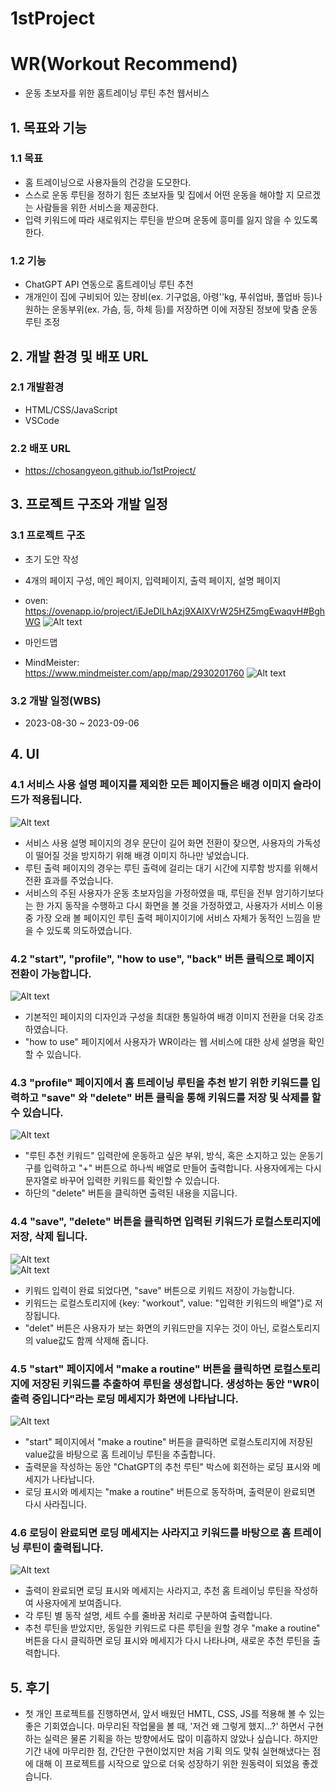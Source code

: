 # 1stProject
# WR(Workout Recommend)
- 운동 초보자를 위한 홈트레이닝 루틴 추천 웹서비스
## 1. 목표와 기능
### 1.1 목표
- 홈 트레이닝으로 사용자들의 건강을 도모한다.
- 스스로 운동 루틴을 정하기 힘든 초보자들 및 집에서 어떤 운동을 해야할 지 모르겠는 사람들을 위한 서비스을 제공한다.
- 입력 키워드에 따라 새로워지는 루틴을 받으며 운동에 흥미를 잃지 않을 수 있도록 한다.
### 1.2 기능
- ChatGPT API 연동으로 홈트레이닝 루틴 추천
- 개개인이 집에 구비되어 있는 장비(ex. 기구없음, 아령''kg, 푸쉬업바, 풀업바 등)나 원하는 운동부위(ex. 가슴, 등, 하체 등)를 저장하면 이에 저장된 정보에 맞춤 운동 루틴 조정

## 2. 개발 환경 및 배포 URL
### 2.1 개발환경
- HTML/CSS/JavaScript
- VSCode
### 2.2 배포 URL
- https://chosangyeon.github.io/1stProject/

## 3. 프로젝트 구조와 개발 일정
### 3.1 프로젝트 구조
- 초기 도안 작성
- 4개의 페이지 구성, 메인 페이지, 입력페이지, 출력 페이지, 설명 페이지
- oven:<br>https://ovenapp.io/project/iEJeDlLhAzj9XAIXVrW25HZ5mgEwaqvH#BghWG
![Alt text](img/wr_plan.png)

- 마인드맵
- MindMeister:<br>https://www.mindmeister.com/app/map/2930201760
![Alt text](img/mindmap.png)
### 3.2 개발 일정(WBS)
- 2023-08-30 ~ 2023-09-06

## 4. UI
### 4.1 서비스 사용 설명 페이지를 제외한 모든 페이지들은 배경 이미지 슬라이드가 적용됩니다.<br>
![Alt text](img/background.gif)<br>
- 서비스 사용 설명 페이지의 경우 문단이 길어 화면 전환이 잦으면, 사용자의 가독성이 떨어질 것을 방지하기 위해 배경 이미지 하나만 넣었습니다.
- 루틴 출력 페이지의 경우는 루틴 출력에 걸리는 대기 시간에 지루함 방지를 위해서 전환 효과를 주었습니다.
- 서비스의 주된 사용자가 운동 초보자임을 가정하였을 때, 루틴을 전부 암기하기보다는 한 가지 동작을 수행하고 다시 화면을 볼 것을 가정하였고, 사용자가 서비스 이용 중 가장 오래 볼 페이지인 루틴 출력 페이지이기에 서비스 자체가 동적인 느낌을 받을 수 있도록 의도하였습니다. 
### 4.2 "start", "profile", "how to use", "back" 버튼 클릭으로 페이지 전환이 가능합니다.<br>
![Alt text](img/buttonV2.gif)<br>
- 기본적인 페이지의 디자인과 구성을 최대한 통일하여 배경 이미지 전환을 더욱 강조하였습니다.
- "how to use" 페이지에서 사용자가 WR이라는 웹 서비스에 대한 상세 설명을 확인 할 수 있습니다.

### 4.3 "profile" 페이지에서 홈 트레이닝 루틴을 추천 받기 위한 키워드를 입력하고 "save" 와 "delete" 버튼 클릭을 통해 키워드를 저장 및 삭제를 할 수 있습니다.<br>
![Alt text](img/keywordV2.gif)<br>
- "루틴 추천 키워드" 입력란에 운동하고 싶은 부위, 방식, 혹은 소지하고 있는 운동기구를 입력하고 "+" 버튼으로 하나씩 배열로 만들어 출력합니다. 사용자에게는 다시 문자열로 바꾸어 입력한 키워드를 확인할 수 있습니다.
- 하단의 "delete" 버튼을 클릭하면 출력된 내용을 지웁니다.

### 4.4 "save", "delete" 버튼을 클릭하면 입력된 키워드가 로컬스토리지에 저장, 삭제 됩니다.<br>
![Alt text](img/saveLS.gif)<br>
![Alt text](img/delLS.gif)<br>
- 키워드 입력이 완료 되었다면, "save" 버튼으로 키워드 저장이 가능합니다.
- 키워드는 로컬스토리지에 {key: "workout", value: "입력한 키워드의 배열"}로 저장됩니다.<br>
- "delet" 버튼은 사용자가 보는 화면의 키워드만을 지우는 것이 아닌, 로컬스토리지의 value값도 함께 삭제해 줍니다.
### 4.5 "start" 페이지에서 "make a routine" 버튼을 클릭하면 로컬스토리지에 저장된 키워드를 추출하여 루틴을 생성합니다. 생성하는 동안 "WR이 출력 중입니다"라는 로딩 메세지가 화면에 나타납니다.<br>
![Alt text](img/loading.gif)<br>
- "start" 페이지에서 "make a routine" 버튼을 클릭하면 로컬스토리지에 저장된 value값을 바탕으로 홈 트레이닝 루틴을 추출합니다.
- 출력문을 작성하는 동안 "ChatGPT의 추천 루틴" 박스에 회전하는 로딩 표시와 메세지가 나타납니다.
- 로딩 표시와 메세지는 "make a routine" 버튼으로 동작하며, 출력문이 완료되면 다시 사라집니다. 

### 4.6 로딩이 완료되면 로딩 메세지는 사라지고 키워드를 바탕으로 홈 트레이닝 루틴이 출력됩니다.<br>
![Alt text](img/loutine.gif)<br>
- 출력이 완료되면 로딩 표시와 메세지는 사라지고, 추천 홈 트레이닝 루틴을 작성하여 사용자에게 보여줍니다.
- 각 루틴 별 동작 설명, 세트 수를 줄바꿈 처리로 구분하여 출력합니다.
- 추천 루틴을 받았지만, 동일한 키워드로 다른 루틴을 원할 경우 "make a routine" 버튼을 다시 클릭하면 로딩 표시와 메세지가 다시 나타나며, 새로운 추천 루틴을 출력합니다.

## 5. 후기
- 첫 개인 프로젝트를 진행하면서, 앞서 배웠던 HMTL, CSS, JS를 적용해 볼 수 있는 좋은 기회였습니다. 마무리된 작업물을 볼 때, '저건 왜 그렇게 했지...?' 하면서 구현하는 실력은 물론 기획을 하는 방향에서도 많이 미흡하지 않았나 싶습니다. 하지만 기간 내에 마무리한 점, 간단한 구현이었지만 처음 기획 의도 맞춰 실현해냈다는 점에 대해 이 프로젝트를 시작으로 앞으로 더욱 성장하기 위한 원동력이 되었음 좋겠습니다.